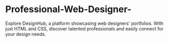 # Professional-Web-Designer-
Explore DesignHub, a platform showcasing web designers' portfolios. With just HTML and CSS, discover talented professionals and easily connect for your design needs.
